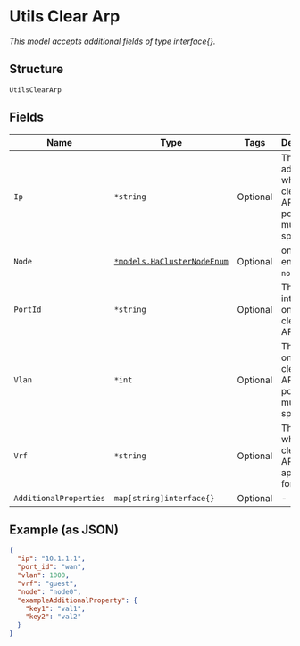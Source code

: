 
# Utils Clear Arp

*This model accepts additional fields of type interface{}.*

## Structure

`UtilsClearArp`

## Fields

| Name | Type | Tags | Description |
|  --- | --- | --- | --- |
| `Ip` | `*string` | Optional | The IP address for which to clear an ARP entry. port_id must be specified. |
| `Node` | [`*models.HaClusterNodeEnum`](../../doc/models/ha-cluster-node-enum.md) | Optional | only for HA. enum: `node0`, `node1` |
| `PortId` | `*string` | Optional | The device interface on which to clear the ARP cache. |
| `Vlan` | `*int` | Optional | The VLAN on which to clear the ARP cache. port_id must be specified. |
| `Vrf` | `*string` | Optional | The vrf for which to clear an ARP entry. applicable for switch. |
| `AdditionalProperties` | `map[string]interface{}` | Optional | - |

## Example (as JSON)

```json
{
  "ip": "10.1.1.1",
  "port_id": "wan",
  "vlan": 1000,
  "vrf": "guest",
  "node": "node0",
  "exampleAdditionalProperty": {
    "key1": "val1",
    "key2": "val2"
  }
}
```

